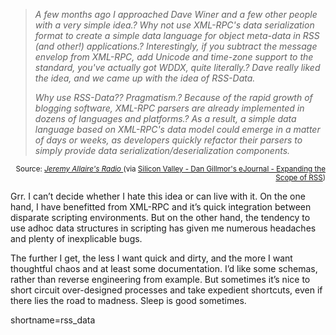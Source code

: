 <blockquote cite="http://radio.weblogs.com/0113297/2003/10/01.html#a236"><i><p>
A few months ago I approached Dave Winer and a few other people with a very simple idea.? Why not use XML-RPC's data serialization format to create a simple data language for object meta-data in RSS (and other!) applications.? Interestingly, if you subtract the message envelop from XML-RPC, add Unicode and time-zone support to the standard, you've actually got WDDX, quite literally.? Dave really liked the idea, and we came up with the idea of RSS-Data.
</p>
<p>
Why use RSS-Data?? Pragmatism.? Because of the rapid growth of blogging software, XML-RPC parsers are already implemented in dozens of languages and platforms.? As a result, a simple data language based on XML-RPC's data model could emerge in a matter of days or weeks, as developers quickly refactor their parsers to simply provide data serialization/deserialization components.
</p></i></blockquote><div class="credit" align="right"><small>Source: <cite><a href="http://radio.weblogs.com/0113297/2003/10/01.html#a236">Jeremy Allaire's Radio </a></cite> (via <a href="http://weblog.siliconvalley.com/column/dangillmor/archives/001383.shtml">Silicon Valley - Dan Gillmor's eJournal - Expanding the Scope of RSS</a>)</small></div>	<p>Grr. I can&#8217;t decide whether I hate this idea or can live with it.  On the one hand, I have benefitted from <span class="caps">XML</span>-RPC and it&#8217;s quick integration between disparate scripting environments.  But on the other hand, the tendency to use adhoc data structures in scripting has given me numerous headaches and plenty of inexplicable bugs.</p><p>The further I get, the less I want quick and dirty, and the more I want thoughtful chaos and at least some documentation.  I&#8217;d like some schemas, rather than reverse engineering from example.  But sometimes it&#8217;s nice to short circuit over-designed processes and take expedient shortcuts, even if there lies the road to madness.  Sleep is good sometimes.</p>
<!--more-->
shortname=rss_data
